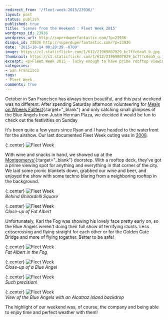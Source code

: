 ```yaml
---
redirect_from: '/fleet-week-2015/23936/'
layout: post
status: publish
published: true
title: 'Scenes from the Weekend : Fleet Week 2015'
wordpress_id: 23936
wordpress_url: http://superduperfantastic.com/?p=23936
disqus_id: 23936 http://superduperfantastic.com/?p=23936
date: '2015-10-14 00:20:39 -0700'
image: https://c1.staticflickr.com/1/612/21969807829_bc7ffc6ea5_b.jpg
thumbnail: https://c1.staticflickr.com/1/612/21969807829_bc7ffc6ea5_q.jpg
excerpt: <p>Fleet Week 2015 - lucky enough to have prime rooftop viewing of the Blue Angels near Ghirardelli Square this year!</p>
categories:
- San Francisco
tags:
- Fleet Week
comments: true
---
```

October in San Francisco has always been beautiful, and this past weekend was no different. After spending Saturday afternoon volunteering for [Meals on Wheels Fallfest](http://sanfranfallfest.com/){:target="_blank"} and only catching small glimpses of the Blue Angels from Justin Herman Plaza, we decided it would be fun to check out the festivities on Sunday

It's been quite a few years since Ryan and I have headed to the waterfront for the airshow. Our last documented Fleet Week outing was in [2008](http://superduperfantastic.com/fleet-week-2008/767/).

{:.center}
![Fleet Week](https://c1.staticflickr.com/1/736/22130722116_7523a2448c_b.jpg)

With wine and snacks in hand, we showed up at the [Montgomerys'](http://www.montgomeryfest.com/){:target="_blank"} doorstep. With a rooftop deck, they've got a prime viewing spot for anything and everything in that corner of the city. We laid some picnic blankets down, grabbed our wine and beer, and enjoyed the show with some techno blaring from a neighboring rooftop in the background.

{:.center}
![Fleet Week](https://c1.staticflickr.com/1/704/21969080448_f5c785819e_b.jpg)  
_Behind Ghirardelli Square_

{:.center}
![Fleet Week](https://c1.staticflickr.com/1/612/21969807829_bc7ffc6ea5_b.jpg)  
_Close-up of Fat Albert_

Unfortunately, Karl the Fog was showing his lovely face pretty early on, so the Blue Angels weren't doing their full show of terrifying stunts. Less crisscrossing and flying straight for each other or for the Golden Gate Bridge and more of flying together. Better to be safe!

{:.center}
![Fleet Week](https://c2.staticflickr.com/6/5735/21535595253_c06886322f_b.jpg)  
_Fat Albert in the Fog_

{:.center}
![Fleet Week](https://c1.staticflickr.com/1/574/22156783955_ca21656d5d_b.jpg)  
_Close-up of a Blue Angel_

{:.center}
![Fleet Week](https://c2.staticflickr.com/6/5765/21969924129_166fd0bf43_b.jpg)  
_Such precision!_

{:.center}
![Fleet Week](https://c1.staticflickr.com/1/674/22166964451_b2af0df7c0_b.jpg)  
_View of the Blue Angels with an Alcatraz Island backdrop_

The highlight of our weekend was, of course, the company and being able to enjoy time and perfect weather with them!